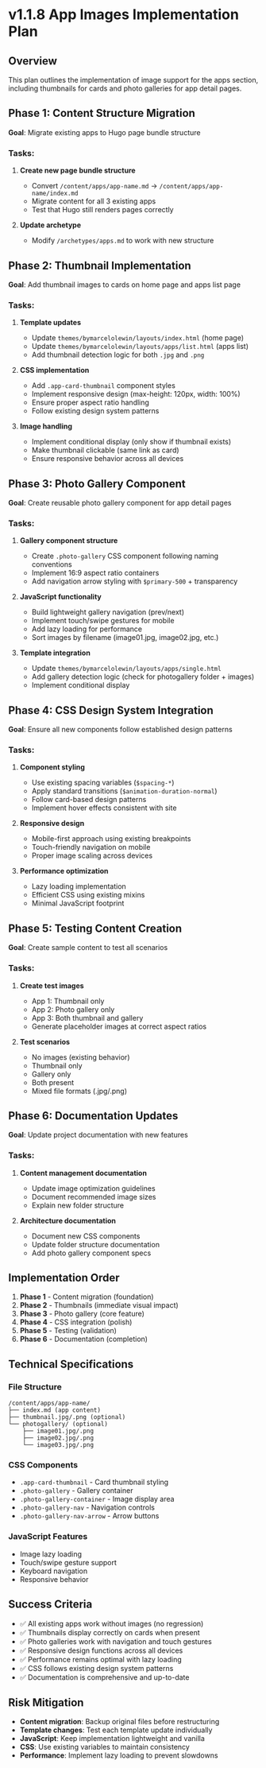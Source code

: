 # v1.1.8 App Images Implementation Plan

## Overview
This plan outlines the implementation of image support for the apps section, including thumbnails for cards and photo galleries for app detail pages.

## Phase 1: Content Structure Migration
**Goal**: Migrate existing apps to Hugo page bundle structure

### Tasks:
1. **Create new page bundle structure**
   - Convert `/content/apps/app-name.md` → `/content/apps/app-name/index.md`
   - Migrate content for all 3 existing apps
   - Test that Hugo still renders pages correctly
   
3. **Update archetype**
   - Modify `/archetypes/apps.md` to work with new structure

## Phase 2: Thumbnail Implementation
**Goal**: Add thumbnail images to cards on home page and apps list page

### Tasks:
1. **Template updates**
   - Update `themes/bymarcelolewin/layouts/index.html` (home page)
   - Update `themes/bymarcelolewin/layouts/apps/list.html` (apps list)
   - Add thumbnail detection logic for both `.jpg` and `.png`
   
2. **CSS implementation**
   - Add `.app-card-thumbnail` component styles
   - Implement responsive design (max-height: 120px, width: 100%)
   - Ensure proper aspect ratio handling
   - Follow existing design system patterns

3. **Image handling**
   - Implement conditional display (only show if thumbnail exists)
   - Make thumbnail clickable (same link as card)
   - Ensure responsive behavior across all devices

## Phase 3: Photo Gallery Component
**Goal**: Create reusable photo gallery component for app detail pages

### Tasks:
1. **Gallery component structure**
   - Create `.photo-gallery` CSS component following naming conventions
   - Implement 16:9 aspect ratio containers
   - Add navigation arrow styling with `$primary-500` + transparency
   
2. **JavaScript functionality**
   - Build lightweight gallery navigation (prev/next)
   - Implement touch/swipe gestures for mobile
   - Add lazy loading for performance
   - Sort images by filename (image01.jpg, image02.jpg, etc.)

3. **Template integration**
   - Update `themes/bymarcelolewin/layouts/apps/single.html`
   - Add gallery detection logic (check for photogallery folder + images)
   - Implement conditional display

## Phase 4: CSS Design System Integration
**Goal**: Ensure all new components follow established design patterns

### Tasks:
1. **Component styling**
   - Use existing spacing variables (`$spacing-*`)
   - Apply standard transitions (`$animation-duration-normal`)
   - Follow card-based design patterns
   - Implement hover effects consistent with site

2. **Responsive design**
   - Mobile-first approach using existing breakpoints
   - Touch-friendly navigation on mobile
   - Proper image scaling across devices

3. **Performance optimization**
   - Lazy loading implementation
   - Efficient CSS using existing mixins
   - Minimal JavaScript footprint

## Phase 5: Testing Content Creation
**Goal**: Create sample content to test all scenarios

### Tasks:
1. **Create test images**
   - App 1: Thumbnail only
   - App 2: Photo gallery only  
   - App 3: Both thumbnail and gallery
   - Generate placeholder images at correct aspect ratios

2. **Test scenarios**
   - No images (existing behavior)
   - Thumbnail only
   - Gallery only
   - Both present
   - Mixed file formats (.jpg/.png)

## Phase 6: Documentation Updates
**Goal**: Update project documentation with new features

### Tasks:
1. **Content management documentation**
   - Update image optimization guidelines
   - Document recommended image sizes
   - Explain new folder structure

2. **Architecture documentation**
   - Document new CSS components
   - Update folder structure documentation
   - Add photo gallery component specs

## Implementation Order
1. **Phase 1** - Content migration (foundation)
2. **Phase 2** - Thumbnails (immediate visual impact)
3. **Phase 3** - Photo gallery (core feature)
4. **Phase 4** - CSS integration (polish)
5. **Phase 5** - Testing (validation)
6. **Phase 6** - Documentation (completion)

## Technical Specifications

### File Structure
```
/content/apps/app-name/
├── index.md (app content)
├── thumbnail.jpg/.png (optional)
└── photogallery/ (optional)
    ├── image01.jpg/.png
    ├── image02.jpg/.png
    └── image03.jpg/.png
```

### CSS Components
- `.app-card-thumbnail` - Card thumbnail styling
- `.photo-gallery` - Gallery container
- `.photo-gallery-container` - Image display area
- `.photo-gallery-nav` - Navigation controls
- `.photo-gallery-nav-arrow` - Arrow buttons

### JavaScript Features
- Image lazy loading
- Touch/swipe gesture support
- Keyboard navigation
- Responsive behavior

## Success Criteria
- ✅ All existing apps work without images (no regression)
- ✅ Thumbnails display correctly on cards when present
- ✅ Photo galleries work with navigation and touch gestures
- ✅ Responsive design functions across all devices
- ✅ Performance remains optimal with lazy loading
- ✅ CSS follows existing design system patterns
- ✅ Documentation is comprehensive and up-to-date

## Risk Mitigation
- **Content migration**: Backup original files before restructuring
- **Template changes**: Test each template update individually
- **JavaScript**: Keep implementation lightweight and vanilla
- **CSS**: Use existing variables to maintain consistency
- **Performance**: Implement lazy loading to prevent slowdowns